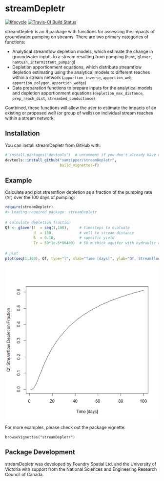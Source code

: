 
<!-- README.md is generated from README.Rmd. Please edit that file -->

# streamDepletr

[![lifecycle](https://img.shields.io/badge/lifecycle-maturing-blue.svg)](https://www.tidyverse.org/lifecycle/#maturing)
[![Travis-CI Build
Status](https://travis-ci.org/samzipper/streamDepletr.svg?branch=master)](https://travis-ci.org/samzipper/streamDepletr)

streamDepletr is an R package with functions for assessing the impacts
of groundwater pumping on streams. There are two primary categories of
functions:

  - Analytical streamflow depletion models, which estimate the change in
    groundwater inputs to a stream resulting from pumping (`hunt`,
    `glover`, `hantush`, `intermittent_pumping`)
  - Depletion apportionment equations, which distribute streamflow
    depletion estimating using the analytical models to different
    reaches within a stream network (`apportion_inverse`,
    `apportion_web`, `apportion_polygon`, `apportion_wedge`)
  - Data preparation functions to prepare inputs for the analytical
    models and depletion apportionment equations
    (`depletion_max_distance`, `prep_reach_dist`,
    `streambed_conductance`)

Combined, these functions will allow the user to estimate the impacts of
an existing or proposed well (or group of wells) on individual stream
reaches within a stream network.

## Installation

You can install streamDepletr from GitHub
with:

``` r
# install.packages("devtools")  # uncomment if you don't already have devtools
devtools::install_github("samzipper/streamDepletr",
                         build_vignettes=T)
```

## Example

Calculate and plot streamflow depletion as a fraction of the pumping
rate (`Qf`) over the 100 days of pumping:

``` r
require(streamDepletr)
#> Loading required package: streamDepletr

# calculate depletion fraction
Qf <- glover(t  = seq(1,100),     # timesteps to evaluate
             d  = 150,            # well to stream distance
             S  = 0.10,           # specific yield
             Tr = 50*1e-5*86400)  # 50 m thick aquifer with hydraulic conductivity of 1e-5 m/s

# plot
plot(seq(1,100), Qf, type="l", xlab="Time [days]", ylab="Qf, Streamflow Depletion Fraction")
```

![](man/figures/README-SamplePlot-1.png)<!-- -->

For more examples, please check out the package vignette:

`browseVignettes("streamDepletr")`

## Package Development

streamDepletr was developed by Foundry Spatial Ltd. and the University
of Victoria with support from the National Sciences and Engineering
Research Council of Canada.
